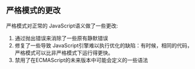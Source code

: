 
## 严格模式的更改
严格模式对正常的 JavaScript语义做了一些更改:
1. 通过抛出错误来消除了一些原有静默错误
2. 修复了一些导致 JavaScript引擎难以执行优化的缺陷：有时候，相同的代码，严格模式可以比非严格模式下运行得更快。
3. 禁用了在ECMAScript的未来版本中可能会定义的一些语法